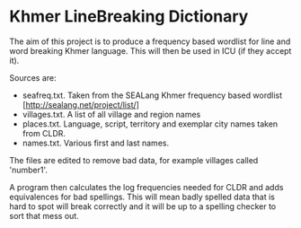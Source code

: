 # Khmer LineBreaking Dictionary

The aim of this project is to produce a frequency based wordlist for line and word breaking
Khmer language. This will then be used in ICU (if they accept it).

Sources are:

* seafreq.txt. Taken from the SEALang Khmer frequency based wordlist [http://sealang.net/project/list/]
* villages.txt. A list of all village and region names
* places.txt. Language, script, territory and exemplar city names taken from CLDR.
* names.txt. Various first and last names.

The files are edited to remove bad data, for example villages called 'number1'.

A program then calculates the log frequencies needed for CLDR and adds equivalences for bad spellings.
This will mean badly spelled data that is hard to spot will break correctly and it will be up to a
spelling checker to sort that mess out.
